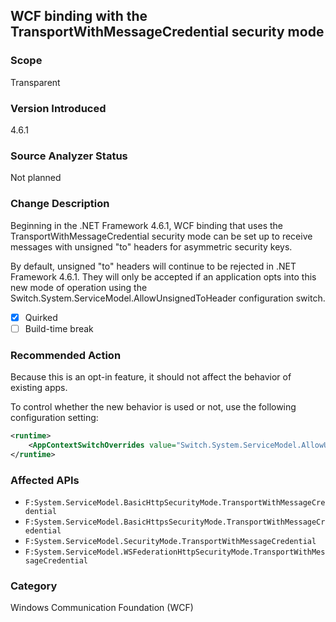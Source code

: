 ## WCF binding with the TransportWithMessageCredential security mode

### Scope
Transparent

### Version Introduced
4.6.1

### Source Analyzer Status
Not planned

### Change Description
Beginning in the .NET Framework 4.6.1, WCF binding that uses the TransportWithMessageCredential security mode can be set up to receive messages with unsigned "to" headers for asymmetric security keys.

By default, unsigned "to" headers will continue to be rejected in .NET Framework 4.6.1. They will only be accepted if an application opts into this new mode of operation using the Switch.System.ServiceModel.AllowUnsignedToHeader configuration switch.

- [X] Quirked
- [ ] Build-time break

### Recommended Action
Because this is an opt-in feature, it should not affect the behavior of existing apps.<br/>

To control whether the new behavior is used or not, use the following configuration setting:

```xml
<runtime>
    <AppContextSwitchOverrides value="Switch.System.ServiceModel.AllowUnsignedToHeader=true" />
</runtime>
```

### Affected APIs
* `F:System.ServiceModel.BasicHttpSecurityMode.TransportWithMessageCredential`
* `F:System.ServiceModel.BasicHttpsSecurityMode.TransportWithMessageCredential`
* `F:System.ServiceModel.SecurityMode.TransportWithMessageCredential`
* `F:System.ServiceModel.WSFederationHttpSecurityMode.TransportWithMessageCredential`

### Category
Windows Communication Foundation (WCF)

<!-- breaking change id: 142 -->
